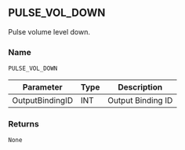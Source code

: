 ## PULSE\_VOL\_DOWN

Pulse volume level down.


### Name

`PULSE_VOL_DOWN`

| Parameter       | Type | Description       |
| --------------- | ---- | ----------------- |
| OutputBindingID | INT  | Output Binding ID |



### Returns

`None`